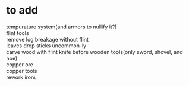 # to add
tempurature system(and armors to nullify it?)\
flint tools\
remove log breakage without flint\
leaves drop sticks uncommon-ly\
carve wood with flint knife before wooden tools(only sword, shovel, and hoe)\
copper ore\
copper tools\
rework iron\
